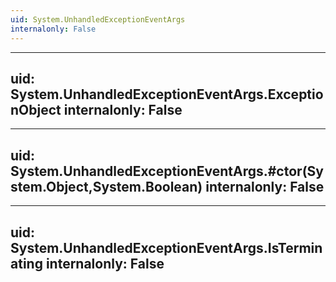 ```yaml
---
uid: System.UnhandledExceptionEventArgs
internalonly: False
---
```


---
uid: System.UnhandledExceptionEventArgs.ExceptionObject
internalonly: False
---

---
uid: System.UnhandledExceptionEventArgs.#ctor(System.Object,System.Boolean)
internalonly: False
---

---
uid: System.UnhandledExceptionEventArgs.IsTerminating
internalonly: False
---
